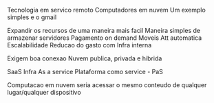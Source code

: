 Tecnologia em servico remoto
Computadores em nuvem
Um exemplo simples e o gmail

Expandir os recursos de uma maneira mais facil
Maneira simples de armazenar servidores
Pagamento on demand
Moveis
Att automatica
Escalabilidade
Reducao do gasto com Infra interna

Exigem boa conexao
Nuvem publica, privada e hibrida

SaaS
Infra As a service
Plataforma como service - PaS

Computacao em nuvem seria acessar o mesmo conteudo de qualquer lugar/qualquer dispositivo